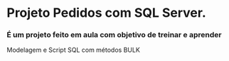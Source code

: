 # Projeto Pedidos com SQL Server.
### É um projeto feito em aula com objetivo de treinar e aprender

Modelagem e Script SQL com métodos BULK


